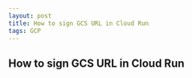 ```yaml
---
layout: post
title: How to sign GCS URL in Cloud Run 
tags: GCP 
---
```


## How to sign GCS URL in Cloud Run 

